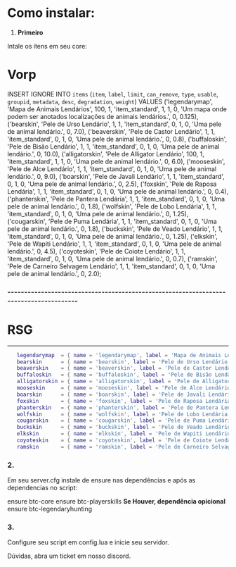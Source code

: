  # Como instalar:

 1. **Primeiro** 

 Intale os itens em seu core: 


 # Vorp
INSERT IGNORE INTO `items` (`item`, `label`, `limit`, `can_remove`, `type`, `usable`, `groupid`, `metadata`, `desc`, `degradation`, `weight`) VALUES
('legendarymap', 'Mapa de Animais Lendários', 100, 1, 'item_standard', 1, 1, 0, 'Um mapa onde podem ser anotados localizações de animais lendários.', 0, 0.125),
('bearskin', 'Pele de Urso Lendário', 1, 1, 'item_standard', 0, 1, 0, 'Uma pele de animal lendário.', 0, 7.0),
('beaverskin', 'Pele de Castor Lendário', 1, 1, 'item_standard', 0, 1, 0, 'Uma pele de animal lendário.', 0, 0.8),
('buffaloskin', 'Pele de Bisão Lendário', 1, 1, 'item_standard', 0, 1, 0, 'Uma pele de animal lendário.', 0, 10.0),
('alligatorskin', 'Pele de Alligator Lendário', 100, 1, 'item_standard', 1, 1, 0, 'Uma pele de animal lendário.', 0, 6.0),
('mooseskin', 'Pele de Alce Lendário', 1, 1, 'item_standard', 0, 1, 0, 'Uma pele de animal lendário.', 0, 9.0),
('boarskin', 'Pele de Javali Lendário', 1, 1, 'item_standard', 0, 1, 0, 'Uma pele de animal lendário.', 0, 2.5),
('foxskin', 'Pele de Raposa Lendária', 1, 1, 'item_standard', 0, 1, 0, 'Uma pele de animal lendário.', 0, 0.4),
('phanterskin', 'Pele de Pantera Lendária', 1, 1, 'item_standard', 0, 1, 0, 'Uma pele de animal lendário.', 0, 1.8),
('wolfskin', 'Pele de Lobo Lendária', 1, 1, 'item_standard', 0, 1, 0, 'Uma pele de animal lendário.', 0, 1.25),
('cougarskin', 'Pele de Puma Lendária', 1, 1, 'item_standard', 0, 1, 0, 'Uma pele de animal lendário.', 0, 1.8),
('buckskin', 'Pele de Veado Lendário', 1, 1, 'item_standard', 0, 1, 0, 'Uma pele de animal lendário.', 0, 1.25),
('elkskin', 'Pele de Wapiti Lendário', 1, 1, 'item_standard', 0, 1, 0, 'Uma pele de animal lendário.', 0, 4.5),
('coyoteskin', 'Pele de Coiote Lendário', 1, 1, 'item_standard', 0, 1, 0, 'Uma pele de animal lendário.', 0, 0.7),
('ramskin', 'Pele de Carneiro Selvagem Lendário', 1, 1, 'item_standard', 0, 1, 0, 'Uma pele de animal lendário.', 0, 2.0);


 ### -------------------------------------------------------------------------------------- ##
 
 # RSG

 ---

 ```lua
    legendarymap  = { name = 'legendarymap', label = 'Mapa de Animais Lendários', weight = 125, type = 'item', image = 'legendarymap.png', unique = false, useable = true, shouldClose = true, description = 'Um mapa onde podem ser anotados localizações de animais lendários.' }, -- (Mapa em papel grosso/pergaminho ou com capa leve)
    bearskin      = { name = 'bearskin', label = 'Pele de Urso Lendário', weight = 7000, type = 'item', image = 'bearskin.png', unique = true, useable = false, shouldClose = true, description = 'Uma pele de animal lendário.' },                                              -- (Pele de urso grande, curtida)
    beaverskin    = { name = 'beaverskin', label = 'Pele de Castor Lendário', weight = 800, type = 'item', image = 'beaverskin.png', unique = true, useable = false, shouldClose = true, description = 'Uma pele de animal lendário.' },                                         -- (Pele de castor grande, curtida)
    buffaloskin   = { name = 'buffaloskin', label = 'Pele de Bisão Lendário', weight = 10000, type = 'item', image = 'buffaloskin.png', unique = true, useable = false, shouldClose = true, description = 'Uma pele de animal lendário.' },                                      -- (Pele de bisão grande, curtida)
    alligatorskin = { name = 'alligatorskin', label = 'Pele de Alligator Lendário', weight = 6000, type = 'item', image = 'alligatorskin.png', unique = false, useable = true, shouldClose = true, description = 'Uma pele de animal lendário.' },                               -- (Pele de jacaré grande, curtida)
    mooseskin     = { name = 'mooseskin', label = 'Pele de Alce Lendário', weight = 9000, type = 'item', image = 'mooseskin.png', unique = true, useable = false, shouldClose = true, description = 'Uma pele de animal lendário.' },                                            -- (Pele de alce grande, curtida)
    boarskin      = { name = 'boarskin', label = 'Pele de Javali Lendário', weight = 2500, type = 'item', image = 'boarskin.png', unique = true, useable = false, shouldClose = true, description = 'Uma pele de animal lendário.' },                                            -- (Pele de javali grande, curtida)
    foxskin       = { name = 'foxskin', label = 'Pele de Raposa Lendária', weight = 400, type = 'item', image = 'foxskin.png', unique = true, useable = false, shouldClose = true, description = 'Uma pele de animal lendário.' },                                               -- (Pele de raposa grande, curtida)
    phanterskin   = { name = 'phanterskin', label = 'Pele de Pantera Lendária', weight = 1800, type = 'item', image = 'phanterskin.png', unique = true, useable = false, shouldClose = true, description = 'Uma pele de animal lendário.' },                                     -- (Pele de puma/leopardo grande, curtida)
    wolfskin      = { name = 'wolfskin', label = 'Pele de Lobo Lendária', weight = 1250, type = 'item', image = 'wolfskin.png', unique = true, useable = false, shouldClose = true, description = 'Uma pele de animal lendário.' },                                              -- (Pele de lobo grande, curtida)
    cougarskin    = { name = 'cougarskin', label = 'Pele de Puma Lendária', weight = 1800, type = 'item', image = 'cougarskin.png', unique = true, useable = false, shouldClose = true, description = 'Uma pele de animal lendário.' },                                          -- (Pele de puma grande, curtida)
    buckskin      = { name = 'buckskin', label = 'Pele de Veado Lendário', weight = 1250, type = 'item', image = 'buckskin.png', unique = true, useable = false, shouldClose = true, description = 'Uma pele de animal lendário.' },                                             -- (Pele de veado (macho adulto) grande, curtida)
    elkskin       = { name = 'elkskin', label = 'Pele de Wapiti Lendário', weight = 4500, type = 'item', image = 'elkskin.png', unique = true, useable = false, shouldClose = true, description = 'Uma pele de animal lendário.' },                                              -- (Pele de wapiti grande, curtida)
    coyoteskin    = { name = 'coyoteskin', label = 'Pele de Coiote Lendário', weight = 700, type = 'item', image = 'coyoteskin.png', unique = true, useable = false, shouldClose = true, description = 'Uma pele de animal lendário.' },                                         -- (Pele de coiote grande, curtida)
    ramskin       = { name = 'ramskin', label = 'Pele de Carneiro Selvagem Lendário', weight = 2000, type = 'item', image = 'ramskin.png', unique = true, useable = false, shouldClose = true, description = 'Uma pele de animal lendário.' },                                   -- (Pele de carneiro selvagem grande, curtida)

   ```

### 2.
Em seu server.cfg instale de ensure nas dependências e após as dependencias no script:

ensure btc-core
ensure btc-playerskills **Se Houver, dependência opicional**
ensure btc-legendaryhunting

### 3.
Configure seu script em config.lua e inicie seu servidor.

Dúvidas, abra um ticket em nosso discord.